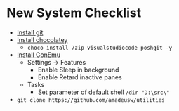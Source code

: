 New System Checklist
===

* [Install git](https://git-scm.com/)
* [Install chocolatey](https://chocolatey.org/install)
    * `choco install 7zip visualstudiocode poshgit -y`
* [Install ConEmu](https://conemu.github.io/)
    * Settings -> Features
        * Enable Sleep in background
        * Enable Retard inactive panes
    * Tasks
        * Set parameter of default shell `/dir "D:\src\"`
* `git clone https://github.com/amadeusw/utilities`

